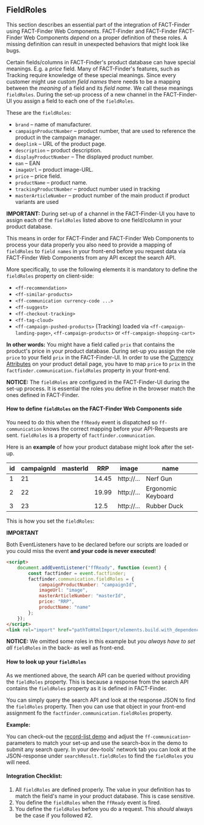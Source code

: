 ## FieldRoles

This section describes an essential part of the integration
of FACT-Finder using FACT-Finder Web Components. FACT-Finder and FACT-Finder
FACT-Finder Web Components _depend_ on a proper definition of these roles. A missing
 definition can result in unexpected behaviors that might look like bugs.

Certain fields/columns in FACT-Finder's product database can have special
meanings. E.g. a _price_ field. Many of FACT-Finder's features, such as
Tracking require knowledge of these special meanings. Since every customer
might use custom _field names_ there needs to be a mapping between the
_meaning_ of a field and its _field name_.
We call these meanings `fieldRoles`. During the set-up process of a new
channel in the FACT-Finder-UI you assign a field to each one of the
`fieldRoles`.

These are the `fieldRoles`:

- `brand` – name of manufacturer.
- `campaignProductNumber` – product number, that are used to reference the
product in the campaign manager.
- `deeplink` – URL of the product page.
- `description` – product description.
- `displayProductNumber` – The displayed product number.
- `ean` – EAN
- `imageUrl` – product image-URL.
- `price` – price field.
- `productName` – product name.
- `trackingProductNumber` – product number used in tracking
- `masterArticleNumber` – product number of the main product if product
variants are used

**IMPORTANT:** During set-up of a channel in the FACT-Finder-UI you have
to assign each of the `fieldRoles` listed above to one field/column in
your product database.

This means in order for FACT-Finder and FACT-Finder Web Components to process your
data properly you also need to provide a mapping of `fieldRoles` to
`field names` in your front-end before you request data via FACT-Finder Web Components
from any API except the search API.

More specifically, to use the following elements it is mandatory to define
the `fieldRoles` property on client-side:

- `<ff-recommendation>`
- `<ff-similar-products>`
- `<ff-communication currency-code ...>`
- `<ff-suggest>`
- `<ff-checkout-tracking>`
- `<ff-tag-cloud>`
- `<ff-campaign-pushed-products>` (Tracking) loaded via
`<ff-campaign-landing-page>`, `<ff-campaign-products>` or `<ff-campaign-shopping-cart>`

**In other words:** You might have a field called `prix` that contains the
product's price in your product database. During set-up you assign the
role `price` to your field `prix` in the FACT-Finder-UI. In order to use the [Currency Attributes](/documentation/3.x/currency-guide) on your product detail page, you have to map `price` to
`prix` in the `factfinder.communication.fieldRoles` property in your
front-end.

**NOTICE:** The `fieldRoles` are configured in the FACT-Finder-UI during
the set-up process. It is essential the roles you define in the browser
match the ones defined in FACT-Finder.

#### How to define `fieldRoles` on the FACT-Finder Web Components side

You need to do this when the `ffReady` event is dispatched so
`ff-communication` knows the correct mapping before your API-Requests are
sent. `fieldRoles` is a property of `factfinder.communication`.

Here is an **example** of how your product database might look after
the set-up.


| id | campaignId | masterId | RRP   | image      | name               |
|----|------------|----------|-------|------------|--------------------|
| 1  | 21         |          | 14.45 | http://... | Nerf Gun           |
| 2  | 22         |          | 19.99 | http://... | Ergonomic Keyboard |
| 3  | 23         |          | 12.5  | http://... | Rubber Duck        |

This is how you set the `fieldRoles`:

**IMPORTANT**

Both EventListeners have to be declared before our scripts are loaded or you could miss the event **and your code is never executed**!

```html
<script>
    document.addEventListener("ffReady", function (event) {
        const factfinder = event.factfinder;
        factfinder.communication.fieldRoles = {
            campaignProductNumber: "campaignId",
            imageUrl: "image",
            masterArticleNumber: "masterId",
            price: "RRP",
            productName: "name"
        };
    });
</script>
<link rel="import" href="pathToHtmlImport/elements.build.with_dependencies.html">
```

**NOTICE:** We omitted some roles in this example but
_you always have to set all_ `fieldRoles` in the back- as well as
front-end.


#### How to look up your `fieldRoles`

As we mentioned above, the search API can be queried without providing
the `fieldRoles` property. This is because a response from the search API
contains the `fieldRoles` property as it is defined in FACT-Finder.

You can simply query the search API and look at the response JSON to find
the `fieldRoles` property. Then you can use that object in your front-end
assignment fo the `factfinder.communication.fieldRoles` property.

**Example:**

You can check-out the
[record-list demo](https://github.com/FACT-Finder-Web-Components/demos/blob/master/ff-record-list/index.html)
and adjust the `ff-communication`-parameters to match your set-up and
use the search-box in the demo to submit any search query. In your
dev-tools' network tab you can look at the JSON-response under
`searchResult.fieldRoles` to find the `fieldRoles` you will need.


#### Integration Checklist:
1. All `fieldRoles` are defined properly. The value in your definition has
to match the field's name in your product database. This is case sensitive.
2. You define the `fieldRoles` when the `ffReady` event is fired.
3. You define the `fieldRoles` before you do a request. This _should_
always be the case if you followed #2.


